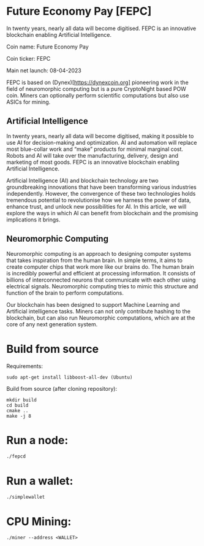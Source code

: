 # Future Economy Pay [FEPC]

In twenty years, nearly all data will become digitised. FEPC is an innovative blockchain enabling Artificial Intelligence.

Coin name: Future Economy Pay

Coin ticker: FEPC

Main net launch: 08-04-2023

FEPC is based on (Dynex)[https://dynexcoin.org] pioneering work in the field of neuromorphic computing but is a pure CryptoNight based POW coin. Miners can optionally perform scientific computations but also use ASICs for mining.

## Artificial Intelligence

In twenty years, nearly all data will become digitised, making it possible to use AI for decision-making and optimization. AI and automation will replace most blue-collar work and “make” products for minimal marginal cost. Robots and AI will take over the manufacturing, delivery, design and marketing of most goods. FEPC is an innovative blockchain enabling Artificial Intelligence. 

Artificial Intelligence (AI) and blockchain technology are two groundbreaking innovations that have been transforming various industries independently. However, the convergence of these two technologies holds tremendous potential to revolutionise how we harness the power of data, enhance trust, and unlock new possibilities for AI. In this article, we will explore the ways in which AI can benefit from blockchain and the promising implications it brings.

## Neuromorphic Computing

Neuromorphic computing is an approach to designing computer systems that takes inspiration from the human brain. In simple terms, it aims to create computer chips that work more like our brains do. The human brain is incredibly powerful and efficient at processing information. It consists of billions of interconnected neurons that communicate with each other using electrical signals. Neuromorphic computing tries to mimic this structure and function of the brain to perform computations.

Our blockchain has been designed to support Machine Learning and Artificial intelligence tasks. Miners can not only contribute hashing to the blockchain, but can also run Neuromorphic computations, which are at the core of any next generation system. 

# Build from source

Requirements:
```
sudo apt-get install libboost-all-dev (Ubuntu)
```

Build from source (after cloning repository):
```
mkdir build
cd build
cmake ..
make -j 8
```

# Run a node:

```
./fepcd
```

# Run a wallet:

```
./simplewallet
```

# CPU Mining:

```
./miner --address <WALLET>
```



